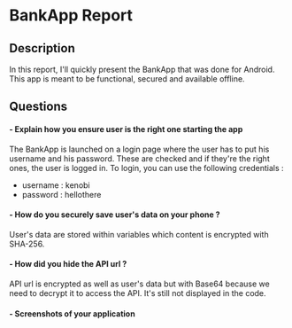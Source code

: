 # BankApp Report

## Description

In this report, I'll quickly present the BankApp that was done for Android. This app is meant to be functional, secured and available offline.

## Questions

#### - Explain how you ensure user is the right one starting the app
The BankApp is launched on a login page where the user has to put his username and his password. These are checked and if they're the right ones, the user is logged in.
To login, you can use the following credentials :
 - username : kenobi
 - password : hellothere

#### - How do you securely save user's data on your phone ?
User's data are stored within variables which content is encrypted with SHA-256.

#### - How did you hide the API url ?
API url is encrypted as well as user's data but with Base64 because we need to decrypt it to access the API. It's still not displayed in the code.

#### - Screenshots of your application

